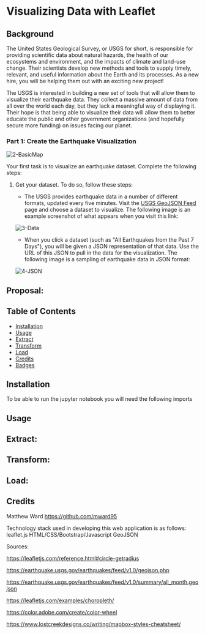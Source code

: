 
# Visualizing Data with Leaflet

## Background

The United States Geological Survey, or USGS for short, is responsible for providing scientific data about natural hazards, the health of our ecosystems and environment, and the impacts of climate and land-use change. Their scientists develop new methods and tools to supply timely, relevant, and useful information about the Earth and its processes. As a new hire, you will be helping them out with an exciting new project!

The USGS is interested in building a new set of tools that will allow them to visualize their earthquake data. They collect a massive amount of data from all over the world each day, but they lack a meaningful way of displaying it. Their hope is that being able to visualize their data will allow them to better educate the public and other government organizations (and hopefully secure more funding) on issues facing our planet.

### Part 1: Create the Earthquake Visualization

![2-BasicMap](Images/2-BasicMap.png)

Your first task is to visualize an earthquake dataset. Complete the following steps:

1. Get your dataset. To do so, follow these steps: 

   * The USGS provides earthquake data in a number of different formats, updated every five minutes. Visit the [USGS GeoJSON Feed](http://earthquake.usgs.gov/earthquakes/feed/v1.0/geojson.php) page and choose a dataset to visualize. The following image is an example screenshot of what appears when you visit this link:

   ![3-Data](Images/3-Data.png)

    * When you click a dataset (such as "All Earthquakes from the Past 7 Days"), you will be given a JSON representation of that data. Use the URL of this JSON to pull in the data for the visualization. The following image is a sampling of earthquake data in JSON format:

   ![4-JSON](Images/4-JSON.png)
   
## Proposal:
 

## Table of Contents

- [Installation](#installation)
- [Usage](#usage)
- [Extract](#extract)
- [Transform](#transform)
- [Load](#load)
- [Credits](#credits)
- [Badges](#badges)
## Installation

To be able to run the jupyter notebook you will need the following imports

## Usage


## Extract: 

## Transform: 

## Load: 


## Credits
Matthew Ward https://github.com/mward95



Technology stack used in developing this web application is as follows:
leaflet.js
HTML/CSS/Bootstrap/Javascript
GeoJSON

Sources:

https://leafletjs.com/reference.html#circle-getradius

https://earthquake.usgs.gov/earthquakes/feed/v1.0/geojson.php

https://earthquake.usgs.gov/earthquakes/feed/v1.0/summary/all_month.geojson

https://leafletjs.com/examples/choropleth/

https://color.adobe.com/create/color-wheel

https://www.lostcreekdesigns.co/writing/mapbox-styles-cheatsheet/
